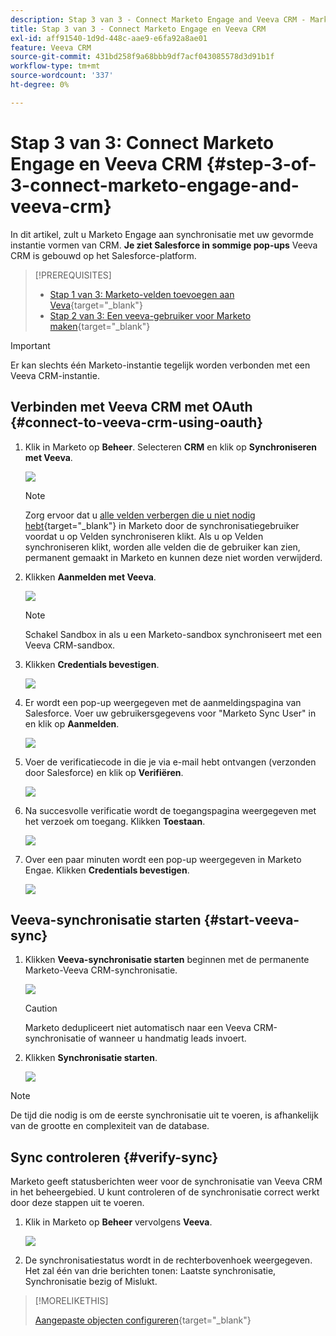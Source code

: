 ```yaml
---
description: Stap 3 van 3 - Connect Marketo Engage and Veeva CRM - Marketo Docs - Productdocumentatie
title: Stap 3 van 3 - Connect Marketo Engage en Veeva CRM
exl-id: aff91540-1d9d-448c-aae9-e6fa92a8ae01
feature: Veeva CRM
source-git-commit: 431bd258f9a68bbb9df7acf043085578d3d91b1f
workflow-type: tm+mt
source-wordcount: '337'
ht-degree: 0%

---
```


# Stap 3 van 3: Connect Marketo Engage en Veeva CRM {#step-3-of-3-connect-marketo-engage-and-veeva-crm}

In dit artikel, zult u Marketo Engage aan synchronisatie met uw gevormde instantie vormen van CRM. **Je ziet Salesforce in sommige pop-ups** Veeva CRM is gebouwd op het Salesforce-platform.

>[!PREREQUISITES]
>
>* [Stap 1 van 3: Marketo-velden toevoegen aan Veva](/help/marketo/product-docs/crm-sync/veeva-crm-sync/setup/step-1-of-3-add-marketo-fields-to-veeva-crm.md){target="_blank"}
>* [Stap 2 van 3: Een veeva-gebruiker voor Marketo maken](/help/marketo/product-docs/crm-sync/veeva-crm-sync/setup/step-2-of-3-create-a-veeva-crm-user-for-marketo-engage.md){target="_blank"}

>[!IMPORTANT]
>
>Er kan slechts één Marketo-instantie tegelijk worden verbonden met een Veeva CRM-instantie.

## Verbinden met Veeva CRM met OAuth {#connect-to-veeva-crm-using-oauth}

1. Klik in Marketo op **Beheer**. Selecteren **CRM** en klik op **Synchroniseren met Veeva**.

   ![](assets/step-3-of-3-connect-marketo-engage-1.png)

   >[!NOTE]
   >
   >Zorg ervoor dat u [alle velden verbergen die u niet nodig hebt](/help/marketo/product-docs/crm-sync/salesforce-sync/sfdc-sync-details/hide-a-salesforce-field-from-the-marketo-sync.md){target="_blank"} in Marketo door de synchronisatiegebruiker voordat u op Velden synchroniseren klikt. Als u op Velden synchroniseren klikt, worden alle velden die de gebruiker kan zien, permanent gemaakt in Marketo en kunnen deze niet worden verwijderd.

1. Klikken **Aanmelden met Veeva**.

   ![](assets/step-3-of-3-connect-marketo-engage-2.png)

   >[!NOTE]
   >
   >Schakel Sandbox in als u een Marketo-sandbox synchroniseert met een Veeva CRM-sandbox.

1. Klikken **Credentials bevestigen**.

   ![](assets/step-3-of-3-connect-marketo-engage-3.png)

1. Er wordt een pop-up weergegeven met de aanmeldingspagina van Salesforce. Voer uw gebruikersgegevens voor &quot;Marketo Sync User&quot; in en klik op **Aanmelden**.

   ![](assets/step-3-of-3-connect-marketo-engage-4.png)

1. Voer de verificatiecode in die je via e-mail hebt ontvangen (verzonden door Salesforce) en klik op **Verifiëren**.

   ![](assets/step-3-of-3-connect-marketo-engage-5.png)

1. Na succesvolle verificatie wordt de toegangspagina weergegeven met het verzoek om toegang. Klikken **Toestaan**.

   ![](assets/step-3-of-3-connect-marketo-engage-6.png)

1. Over een paar minuten wordt een pop-up weergegeven in Marketo Engae. Klikken **Credentials bevestigen**.

   ![](assets/step-3-of-3-connect-marketo-engage-7.png)

## Veeva-synchronisatie starten {#start-veeva-sync}

1. Klikken **Veeva-synchronisatie starten** beginnen met de permanente Marketo-Veeva CRM-synchronisatie.

   ![](assets/step-3-of-3-connect-marketo-engage-8.png)

   >[!CAUTION]
   >
   >Marketo dedupliceert niet automatisch naar een Veeva CRM-synchronisatie of wanneer u handmatig leads invoert.

1. Klikken **Synchronisatie starten**.

   ![](assets/step-3-of-3-connect-marketo-engage-9.png)

>[!NOTE]
>
>De tijd die nodig is om de eerste synchronisatie uit te voeren, is afhankelijk van de grootte en complexiteit van de database.

## Sync controleren {#verify-sync}

Marketo geeft statusberichten weer voor de synchronisatie van Veeva CRM in het beheergebied. U kunt controleren of de synchronisatie correct werkt door deze stappen uit te voeren.

1. Klik in Marketo op **Beheer** vervolgens **Veeva**.

   ![](assets/step-3-of-3-connect-marketo-engage-10.png)

1. De synchronisatiestatus wordt in de rechterbovenhoek weergegeven. Het zal één van drie berichten tonen: Laatste synchronisatie, Synchronisatie bezig of Mislukt.

>[!MORELIKETHIS]
>
>[Aangepaste objecten configureren](/help/marketo/product-docs/crm-sync/veeva-crm-sync/sync-details/custom-object-sync.md){target="_blank"}
